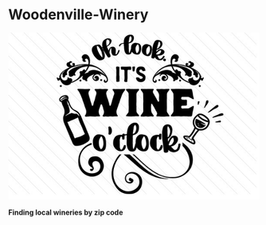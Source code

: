 # Woodenville-Winery

![Winery](Oh-look-its-wine-o-clock-1.jpg)

**Finding local wineries by zip code**
